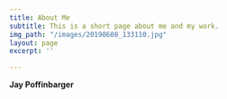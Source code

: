```yaml
---
title: About Me
subtitle: This is a short page about me and my work.
img_path: "/images/20190608_133110.jpg"
layout: page
excerpt: ''

---
```

**Jay Poffinbarger** 